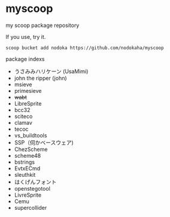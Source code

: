 # myscoop
my scoop package repository

If you use, try it.

```
scoop bucket add nodoka https://github.com/nodokaha/myscoop
```

package indexs

- うさみみハリケーン (UsaMimi)
- john the ripper (john)
- msieve
- primesieve
- ~~wabt~~
- LibreSprite
- bcc32
- sciteco
- clamav
- tecoc
- vs_buildtools
- SSP（伺かベースウェア)
- ChezScheme
- scheme48
- bstrings
- EvtxECmd
- sleuthkit
- はくげんフォント
- openstegotool
- LivreSprite
- Cemu
- supercollider
